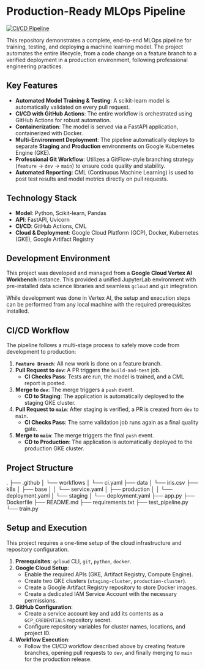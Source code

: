 # Production-Ready MLOps Pipeline

[![CI/CD Pipeline](https://github.com/cm-upadhyay/mlops-starter-kit/actions/workflows/ci.yaml/badge.svg)](https://github.com/cm-upadhyay/mlops-starter-kit/actions)

This repository demonstrates a complete, end-to-end MLOps pipeline for training, testing, and deploying a machine learning model. The project automates the entire lifecycle, from a code change on a feature branch to a verified deployment in a production environment, following professional engineering practices.

## Key Features

-   **Automated Model Training & Testing**: A scikit-learn model is automatically validated on every pull request.
-   **CI/CD with GitHub Actions**: The entire workflow is orchestrated using GitHub Actions for robust automation.
-   **Containerization**: The model is served via a FastAPI application, containerized with Docker.
-   **Multi-Environment Deployment**: The pipeline automatically deploys to separate **Staging** and **Production** environments on Google Kubernetes Engine (GKE).
-   **Professional Git Workflow**: Utilizes a GitFlow-style branching strategy (`feature` -> `dev` -> `main`) to ensure code quality and stability.
-   **Automated Reporting**: CML (Continuous Machine Learning) is used to post test results and model metrics directly on pull requests.

## Technology Stack

-   **Model**: Python, Scikit-learn, Pandas
-   **API**: FastAPI, Uvicorn
-   **CI/CD**: GitHub Actions, CML
-   **Cloud & Deployment**: Google Cloud Platform (GCP), Docker, Kubernetes (GKE), Google Artifact Registry

## Development Environment

This project was developed and managed from a **Google Cloud Vertex AI Workbench** instance. This provided a unified JupyterLab environment with pre-installed data science libraries and seamless `gcloud` and `git` integration.

While development was done in Vertex AI, the setup and execution steps can be performed from any local machine with the required prerequisites installed.

## CI/CD Workflow

The pipeline follows a multi-stage process to safely move code from development to production:

1.  **`Feature Branch`**: All new work is done on a feature branch.
2.  **Pull Request to `dev`**: A PR triggers the `build-and-test` job.
    -   **CI Checks Pass**: Tests are run, the model is trained, and a CML report is posted.
3.  **Merge to `dev`**: The merge triggers a `push` event.
    -   **CD to Staging**: The application is automatically deployed to the staging GKE cluster.
4.  **Pull Request to `main`**: After staging is verified, a PR is created from `dev` to `main`.
    -   **CI Checks Pass**: The same validation job runs again as a final quality gate.
5.  **Merge to `main`**: The merge triggers the final `push` event.
    -   **CD to Production**: The application is automatically deployed to the production GKE cluster.

## Project Structure
.
├── .github
│   └── workflows
│       └── ci.yaml
├── data
│   └── iris.csv
├── k8s
│   ├── base
│   │   └── service.yaml
│   ├── production
│   │   └── deployment.yaml
│   └── staging
│       └── deployment.yaml
├── app.py
├── Dockerfile
├── README.md
├── requirements.txt
├── test_pipeline.py
└── train.py

## Setup and Execution

This project requires a one-time setup of the cloud infrastructure and repository configuration.

1.  **Prerequisites**: `gcloud` CLI, `git`, `python`, `docker`.
2.  **Google Cloud Setup**:
    -   Enable the required APIs (GKE, Artifact Registry, Compute Engine).
    -   Create two GKE clusters (`staging-cluster`, `production-cluster`).
    -   Create a Google Artifact Registry repository to store Docker images.
    -   Create a dedicated IAM Service Account with the necessary permissions.
3.  **GitHub Configuration**:
    -   Create a service account key and add its contents as a `GCP_CREDENTIALS` repository secret.
    -   Configure repository variables for cluster names, locations, and project ID.
4.  **Workflow Execution**:
    -   Follow the CI/CD workflow described above by creating feature branches, opening pull requests to `dev`, and finally merging to `main` for the production release.